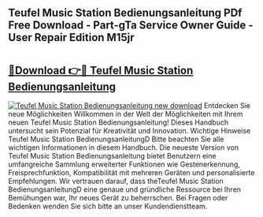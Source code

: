 ## Teufel Music Station Bedienungsanleitung PDf Free Download - Part-gTa Service Owner Guide - User Repair Edition M15jr

# <h2><a href="http://df4bfw.blite.top/?on=Teufel+Music+Station+Bedienungsanleitung">🔗Download 👉🔴 Teufel Music Station Bedienungsanleitung</a></h2>

[![Teufel Music Station Bedienungsanleitung new download](https://i.imgur.com/lujVjoI.png)](http://df4bfw.blite.top/?on=Teufel+Music+Station+Bedienungsanleitung)
Entdecken Sie neue Möglichkeiten Willkommen in der Welt der Möglichkeiten mit Ihrem neuen Teufel Music Station Bedienungsanleitung! Dieses Handbuch untersucht sein Potenzial für Kreativität und Innovation. Wichtige Hinweise Teufel Music Station BedienungsanleitungD Bitte beachten Sie alle wichtigen Informationen in diesem Handbuch. Die neueste Version von Teufel Music Station Bedienungsanleitung bietet Benutzern eine umfangreiche Sammlung erweiterter Funktionen wie Gestenerkennung, Freisprechfunktion, Kompatibilität mit mehreren Geräten und personalisierte Empfehlungen. Wir vertrauen darauf, dass theTeufel Music Station BedienungsanleitungD eine genaue und gründliche Ressource bei Ihren Bemühungen war, Ihr neues Gerät zu beherrschen. Bei Fragen oder Bedenken wenden Sie sich bitte an unser Kundendienstteam.

